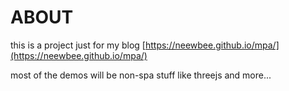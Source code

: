 # ABOUT

this is a project just for my blog [https://neewbee.github.io/mpa/](https://neewbee.github.io/mpa/)

most of the demos will be non-spa stuff like threejs and more...